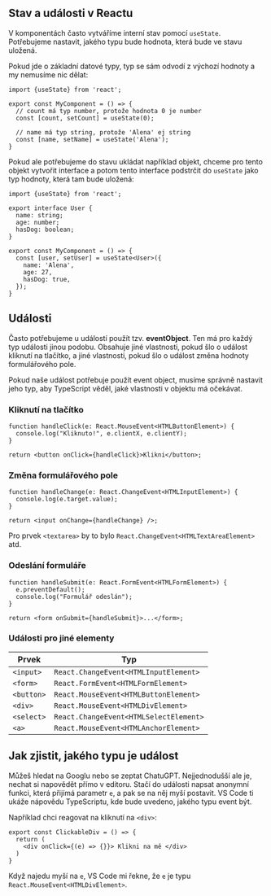 ## Stav a události v Reactu

V komponentách často vytváříme interní stav pomocí `useState`. Potřebujeme nastavit, jakého typu bude hodnota, která bude ve stavu uložená.

Pokud jde o základní datové typy, typ se sám odvodí z výchozí hodnoty a my nemusíme nic dělat:

```tsx
import {useState} from 'react';

export const MyComponent = () => {
  // count má typ number, protože hodnota 0 je number
  const [count, setCount] = useState(0);

  // name má typ string, protože 'Alena' ej string
  const [name, setName] = useState('Alena');
}
```

Pokud ale potřebujeme do stavu ukládat například objekt, chceme pro tento objekt vytvořit interface a potom tento interface podstrčit do `useState` jako typ hodnoty, která tam bude uložená:

```tsx
import {useState} from 'react';

export interface User {
  name: string;
  age: number;
  hasDog: boolean;
}

export const MyComponent = () => {
  const [user, setUser] = useState<User>({
    name: 'Alena',
    age: 27,
    hasDog: true,
  });
}
```

## Události

Často potřebujeme u událostí použít tzv. **eventObject**. Ten má pro každý typ události jinou podobu. Obsahuje jiné vlastnosti, pokud šlo o událost kliknutí na tlačítko, a jiné vlastnosti, pokud šlo o událost změna hodnoty formulářového pole.

Pokud naše událost potřebuje použít event object, musíme správně nastavit jeho typ, aby TypeScript věděl, jaké vlastnosti v objektu má očekávat.

### Kliknutí na tlačítko

```tsx
function handleClick(e: React.MouseEvent<HTMLButtonElement>) {
  console.log("Kliknuto!", e.clientX, e.clientY);
}

return <button onClick={handleClick}>Klikni</button>;
```

### Změna formulářového pole

```tsx
function handleChange(e: React.ChangeEvent<HTMLInputElement>) {
  console.log(e.target.value);
}

return <input onChange={handleChange} />;
```

Pro prvek `<textarea>` by to bylo `React.ChangeEvent<HTMLTextAreaElement>` atd.

### Odeslání formuláře

```tsx
function handleSubmit(e: React.FormEvent<HTMLFormElement>) {
  e.preventDefault();
  console.log("Formulář odeslán");
}

return <form onSubmit={handleSubmit}>...</form>;
```

### Události pro jiné elementy

| Prvek | Typ |
| ----- | --- |
| `<input>` |`React.ChangeEvent<HTMLInputElement>` |
| `<form>` |`React.FormEvent<HTMLFormElement>` |
| `<button>` |`React.MouseEvent<HTMLButtonElement>` |
| `<div>` |`React.MouseEvent<HTMLDivElement>` |
| `<select>` |`React.ChangeEvent<HTMLSelectElement>` |
| `<a>` |`React.MouseEvent<HTMLAnchorElement>` |

## Jak zjistit, jakého typu je událost

Můžeš hledat na Googlu nebo se zeptat ChatuGPT. Nejjednodušší ale je, nechat si napovědět přímo v editoru. Stačí do události napsat anonymní funkci, která přijímá parametr `e`, a pak se na něj myší postavit. VS Code ti ukáže nápovědu TypeScriptu, kde bude uvedeno, jakého typu event být.

Například chci reagovat na kliknutí na `<div>`:

```tsx
export const ClickableDiv = () => {
  return (
    <div onClick={(e) => {}}> Klikni na mě </div>
  )
}
```

Když najedu myší na `e`, VS Code mi řekne, že `e` je typu `React.MouseEvent<HTMLDivElement>`.

